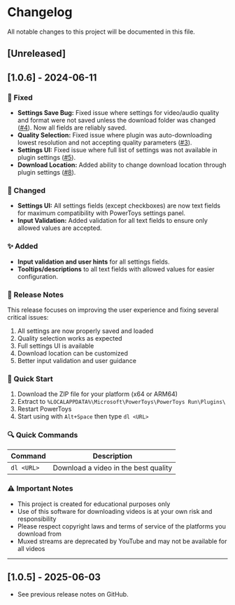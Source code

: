 # Changelog

All notable changes to this project will be documented in this file.

## [Unreleased]

## [1.0.6] - 2024-06-11
### 🐛 Fixed
- **Settings Save Bug:** Fixed issue where settings for video/audio quality and format were not saved unless the download folder was changed ([#4](https://github.com/ruslanlap/PowerToysRun-VideoDownloader/issues/4)). Now all fields are reliably saved.
- **Quality Selection:** Fixed issue where plugin was auto-downloading lowest resolution and not accepting quality parameters ([#3](https://github.com/ruslanlap/PowerToysRun-VideoDownloader/issues/3)).
- **Settings UI:** Fixed issue where full list of settings was not available in plugin settings ([#5](https://github.com/ruslanlap/PowerToysRun-VideoDownloader/issues/5)).
- **Download Location:** Added ability to change download location through plugin settings ([#8](https://github.com/ruslanlap/PowerToysRun-VideoDownloader/issues/8)).

### 🔄 Changed
- **Settings UI:** All settings fields (except checkboxes) are now text fields for maximum compatibility with PowerToys settings panel.
- **Input Validation:** Added validation for all text fields to ensure only allowed values are accepted.

### ✨ Added
- **Input validation and user hints** for all settings fields.
- **Tooltips/descriptions** to all text fields with allowed values for easier configuration.

### 📝 Release Notes
This release focuses on improving the user experience and fixing several critical issues:
1. All settings are now properly saved and loaded
2. Quality selection works as expected
3. Full settings UI is available
4. Download location can be customized
5. Better input validation and user guidance

### 🚀 Quick Start
1. Download the ZIP file for your platform (x64 or ARM64)
2. Extract to `%LOCALAPPDATA%\Microsoft\PowerToys\PowerToys Run\Plugins\`
3. Restart PowerToys
4. Start using with `Alt+Space` then type `dl <URL>`

### 🔍 Quick Commands
| Command | Description |
|---------|-------------|
| `dl <URL>` | Download a video in the best quality |


### ⚠️ Important Notes
- This project is created for educational purposes only
- Use of this software for downloading videos is at your own risk and responsibility
- Please respect copyright laws and terms of service of the platforms you download from
- Muxed streams are deprecated by YouTube and may not be available for all videos

---

## [1.0.5] - 2025-06-03
- See previous release notes on GitHub. 
